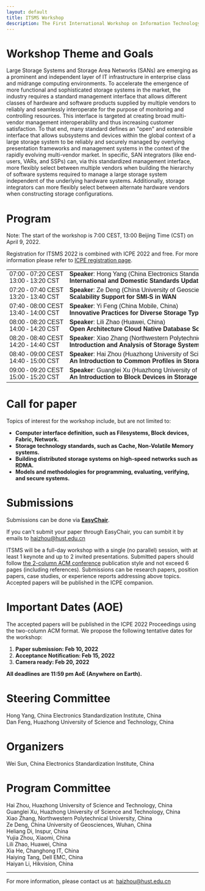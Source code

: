 ```yaml
---
layout: default
title: ITSMS Workshop
description: The First International Workshop on Information Technology Storage Management Specification
---
```


# Workshop Theme and Goals

Large Storage Systems and Storage Area Networks (SANs) are emerging as a prominent and independent layer of IT infrastructure in enterprise class and midrange computing environments. To accelerate the emergence of more functional and sophisticated storage systems in the market, the industry requires a standard management interface that allows different classes of hardware and software products supplied by multiple vendors to reliably and seamlessly interoperate for the purpose of monitoring and controlling resources. This interface is targeted at creating broad multi-vendor management interoperability and thus increasing customer satisfaction. To that end, many standard defines an "open" and extensible interface that allows subsystems and devices within the global context of a large storage system to be reliably and securely managed by overlying presentation frameworks and management systems in the context of the rapidly evolving multi-vendor market. In specific, SAN integrators (like end-users, VARs, and SSPs) can, via this standardized management interface, more flexibly select between multiple vendors when building the hierarchy of software systems required to manage a large storage system independent of the underlying hardware systems. Additionally, storage integrators can more flexibly select between alternate hardware vendors when constructing storage configurations. 

# Program

Note: The start of the workshop is 7:00 CEST, 13:00 Beijing Time (CST) on April 9, 2022.   

Registration for ITSMS 2022 is combined with ICPE 2022 and free. For more information please refer to [ICPE registration page](https://icpe2022.spec.org/registration/).

<table style="font-family:arial; font-size:16px">
  <tbody>
    <tr>
      <td nowrap="nowrap">07:00 - 07:20 CEST <br /> 13:00 - 13:20 CST</td>
      <td nowrap="nowrap"><strong>Speaker</strong>: Hong Yang (China Electronics Standardization Institute, China) <br /> <strong>International and Domestic Standards Updates on Storage Technologies</strong></td>
    </tr>
    <tr>
      <td nowrap="nowrap">07:20 - 07:40 CEST <br /> 13:20 - 13:40 CST</td>
      <td nowrap="nowrap"><strong>Speaker</strong>: Ze Deng (China University of Geosciences (Wuhan), China) <br /> <strong>Scalability Support for SMI-S in WAN</strong></td>
    </tr>
    <tr>
      <td nowrap="nowrap">07:40 - 08:00 CEST <br /> 13:40 - 14:00 CST</td>
      <td nowrap="nowrap"><strong>Speaker</strong>: Yi Feng (China Mobile, China) <br /> <strong>Innovative Practices for Diverse Storage Types of China Mobile</strong></td>
    </tr>
    <tr>
      <td nowrap="nowrap">08:00 - 08:20 CEST <br /> 14:00 - 14:20 CST</td>
      <td nowrap="nowrap"><strong>Speaker</strong>: Lili Zhao (Huawei, China) <br /> <strong>Open Architecture Cloud Native Database Solution</strong></td>
    </tr>
    <tr>
      <td nowrap="nowrap">08:20 - 08:40 CEST <br /> 14:20 - 14:40 CST</td>
      <td nowrap="nowrap"><strong>Speaker</strong>: Xiao Zhang (Northwestern Polytechnical University, China) <br /> <strong>Introduction and Analysis of Storage System Standands</strong></td>
    </tr>
    <tr>
      <td nowrap="nowrap">08:40 - 09:00 CEST <br /> 14:40 - 15:00 CST</td>
      <td nowrap="nowrap"><strong>Speaker</strong>: Hai Zhou (Huazhong University of Science and Technology, China) <br /> <strong>An Introduction to Common Profiles in Storage Management Standards</strong></td>
    </tr>
    <tr>
      <td nowrap="nowrap">09:00 - 09:20 CEST <br /> 15:00 - 15:20 CST</td>
      <td nowrap="nowrap"><strong>Speaker</strong>: Guanglei Xu (Huazhong University of Science and Technology, China) <br /> <strong>An Introduction to Block Devices in Storage Management Standards</strong></td>
    </tr>
  </tbody>
</table>

# Call for paper

Topics of interest for the workshop include, but are not limited to:
- **Computer interface definition, such as Filesystems, Block devices, Fabric, Network.**
- **Storage technology standards, such as Cache, Non-Volatile Memory systems.**
- **Building distributed storage systems on high-speed networks such as RDMA.**
- **Models and methodologies for programming, evaluating, verifying, and secure systems.**

# Submissions

Submissions can be done via [**EasyChair**](https://easychair.org/conferences/?conf=itsms2022).

If you can't submit your paper through EasyChair, you can sumbit it by emails to [haizhou@hust.edu.cn](mailto:haizhou@hust.edu.cn)

ITSMS will be a full-day workshop with a single (no parallel) session, with at least 1 keynote and up to 2 invited presentations. Submitted papers should follow [the 2-column ACM conference](https://www.acm.org/publications/proceedings-template) publication style and not exceed 6 pages (including references). Submissions can be research papers, position papers, case studies, or experience reports addressing above topics. Accepted papers will be published in the ICPE companion.


# Important Dates (AOE)

The accepted papers will be published in the ICPE 2022 Proceedings using the two-column ACM format. We propose the following tentative dates for the workshop:

1. **Paper submission: Feb 10, 2022**
2. **Acceptance Notification: Feb 15, 2022**
3. **Camera ready: Feb 20, 2022**

**All deadlines are 11:59 pm AoE (Anywhere on Earth).**

# Steering Committee

Hong Yang, China Electronics Standardization Institute, China  
Dan Feng, Huazhong University of Science and Technology, China

# Organizers

Wei Sun, China Electronics Standardization Institute, China

# Program Committee

Hai Zhou, Huazhong University of Science and Technology, China  
Guanglei Xu, Huazhong University of Science and Technology, China  
Xiao Zhang, Northwestern Polytechnical University, China  
Ze Deng, China University of Geosciences, Wuhan, China  
Heliang Di, Inspur, China  
Yujia Zhou, Xiaomi, China  
Lili Zhao, Huawei, China  
Xia He, Changhong IT, China  
Haiying Tang, Dell EMC, China  
Haiyan Li, Hikvision, China  

---

For more information, please contact us at: [haizhou@hust.edu.cn](mailto:haizhou@hust.edu.cn)



